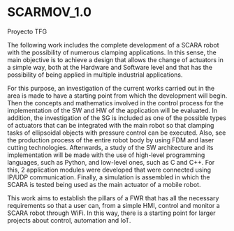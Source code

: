 # SCARMOV_1.0
Proyecto TFG

The following work includes the complete development of a SCARA robot with the 
possibility of numerous clamping applications. In this sense, the main objective is to achieve a 
design that allows the change of actuators in a simple way, both at the Hardware and Software 
level and that has the possibility of being applied in multiple industrial applications. 

For this purpose, an investigation of the current works carried out in the area is made to 
have a starting point from which the development will begin. Then the concepts and mathematics 
involved in the control process for the implementation of the SW and HW of the application will 
be evaluated. In addition, the investigation of the SG is included as one of the possible types of 
actuators that can be integrated with the main robot so that clamping tasks of ellipsoidal objects 
with pressure control can be executed. Also, see the production process of the entire robot body 
by using FDM and laser cutting technologies. Afterwards, a study of the SW architecture and its 
implementation will be made with the use of high-level programming languages, such as Python, 
and low-level ones, such as C and C++. For this, 2 application modules were developed that were 
connected using IP/UDP communication. Finally, a simulation is assembled in which the SCARA 
is tested being used as the main actuator of a mobile robot.
 
This work aims to establish the pillars of a FWR that has all the necessary requirements so 
that a user can, from a simple HMI, control and monitor a SCARA robot through WiFi. In this way, 
there is a starting point for larger projects about control, automation and IoT.